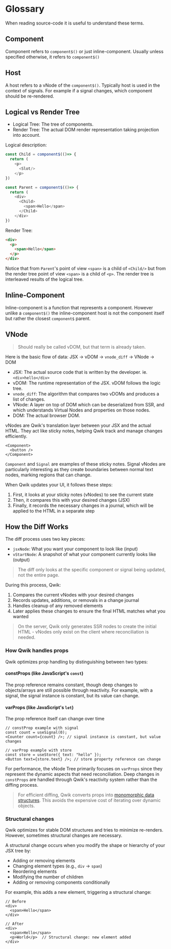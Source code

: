 # Glossary

When reading source-code it is useful to understand these terms.

## Component

Component refers to `component$()` or just inline-component. Usually unless specified otherwise, it refers to `component$()`

## Host

A host refers to a vNode of the `component$()`. Typically host is used in the context of signals. For example if a signal changes, which component should be re-rendered.

## Logical vs Render Tree

- Logical Tree: The tree of components.
- Render Tree: The actual DOM render representation taking projection into account.

Logical description:

```typescript
const Child = component$(()=> {
  return (
    <p>
      <Slot/>
    </p>
})

const Parent = component$(()=> {
  return (
    <div>
      <Child>
        <span>Hello</span>
      </Child>
    </div>
})
```

Render Tree:

```html
<div>
  <p>
    <span>Hello</span>
  </p>
</div>
```

Notice that from `Parent`'s point of view `<span>` is a child of `<Child/>` but from the render tree point of view `<span>` is a child of `<p>`. The render tree is interleaved results of the logical tree.

## Inline-Component

Inline-component is a function that represents a component. However unlike a `component$()` the inline-component host is not the component itself but rather the closest `component$` parent.

## VNode

> Should really be called vDOM, but that term is already taken.

Here is the basic flow of data: JSX -> vDOM -> `vnode_diff` -> VNode -> DOM

- JSX: The actual source code that is written by the developer. ie. `<div>hello</div>`
- vDOM: The runtime representation of the JSX. vDOM follows the logic tree.
- `vnode_diff`: The algorithm that compares two vDOMs and produces a list of changes.
- VNode: A layer on top of DOM which can be deserialized from SSR, and which understands Virtual Nodes and properties on those nodes.
- DOM: The actual browser DOM.

vNodes are Qwik's translation layer between your JSX and the actual HTML. They act like sticky notes, helping Qwik track and manage changes efficiently.

```tsx
<Component>
  <button />
</Component>
```

`Component` and `Signal` are examples of these sticky notes. Signal vNodes are particularly interesting as they create boundaries between normal text nodes, marking regions that can change.

When Qwik updates your UI, it follows these steps:

1. First, it looks at your sticky notes (vNodes) to see the current state
2. Then, it compares this with your desired changes (JSX)
3. Finally, it records the necessary changes in a journal, which will be applied to the HTML in a separate step

## How the Diff Works

The diff process uses two key pieces:

- `jsxNode`: What you want your component to look like (input)
- `vStartNode`: A snapshot of what your component currently looks like (output)

> The diff only looks at the specific component or signal being updated, not the entire page.

During this process, Qwik:

1. Compares the current vNodes with your desired changes
2. Records updates, additions, or removals in a change journal
3. Handles cleanup of any removed elements
4. Later applies these changes to ensure the final HTML matches what you wanted

> On the server, Qwik only generates SSR nodes to create the initial HTML - vNodes only exist on the client where reconciliation is needed.

### How Qwik handles props

Qwik optimizes prop handling by distinguishing between two types:

#### constProps (like JavaScript's `const`)

The prop reference remains constant, though deep changes to objects/arrays are still possible through reactivity. For example, with a signal, the signal instance is constant, but its value can change.

#### varProps (like JavaScript's `let`)

The prop reference itself can change over time

```tsx
// constProp example with signal
const count = useSignal(0);
<Counter count={count} />; // signal instance is constant, but value changes

// varProp example with store
const store = useStore({ text: "hello" });
<Button text={store.text} />; // store property reference can change
```

For performance, the vNode Tree primarily focuses on `varProps` since they represent the dynamic aspects that need reconciliation. Deep changes in `constProps` are handled through Qwik's reactivity system rather than the diffing process.

> For efficient diffing, Qwik converts props into [monomorphic data structures](https://www.builder.io/blog/monomorphic-javascript). This avoids the expensive cost of iterating over dynamic objects.

### Structural changes

Qwik optimizes for stable DOM structures and tries to minimize re-renders. However, sometimes structural changes are necessary.

A structural change occurs when you modify the shape or hierarchy of your JSX tree by:

- Adding or removing elements
- Changing element types (e.g., `div` → `span`)
- Reordering elements
- Modifying the number of children
- Adding or removing components conditionally

For example, this adds a new element, triggering a structural change:

```tsx
// Before
<div>
  <span>Hello</span>
</div>

// After
<div>
  <span>Hello</span>
  <p>World</p>  // Structural change: new element added
</div>
```
